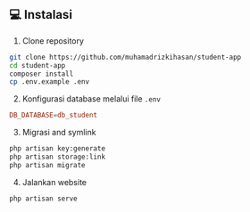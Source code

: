 <h2 id="installation">💻 Instalasi</h2>

1. Clone repository

```bash
git clone https://github.com/muhamadrizkihasan/student-app
cd student-app
composer install
cp .env.example .env
```

2. Konfigurasi database melalui file `.env`

```conf
DB_DATABASE=db_student
```

3. Migrasi and symlink

```bash
php artisan key:generate
php artisan storage:link
php artisan migrate
```

4. Jalankan website

```bash
php artisan serve
```